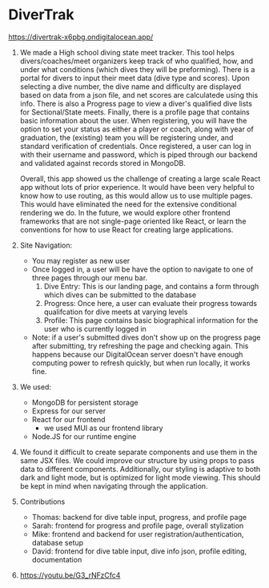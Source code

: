 # DiverTrak

https://divertrak-x6pbg.ondigitalocean.app/

1. We made a High school diving state meet tracker. This tool helps divers/coaches/meet organizers keep track of who qualified, how, and under what conditions (which dives they will be preforming). There is a portal for divers to input their meet data (dive type and scores). Upon selecting a dive number, the dive name and difficulty are displayed based on data from a json file, and net scores are calculatede using this info. There is also a Progress page to view a diver's qualified dive lists for Sectional/State meets. Finally, there is a profile page that contains basic information about the user.
When registering, you will have the option to set your status as either a player or coach, along with year of graduation, the (existing) team you will be registering under, and standard verification of credentials. Once registered, a user can log in with their username and password, which is piped through our backend and validated against records stored in MongoDB.

    Overall, this app showed us the challenge of creating a large scale React app without lots of prior experience. It would have been very helpful to know how to use routing, as this would allow us to use multiple pages. This would have eliminated the need for the extensive conditional rendering we do. In the future, we would explore other frontend frameworks that are not single-page oriented like React, or learn the conventions for how to use React for creating large applications.

2. Site Navigation:
    - You may register as new user 
    - Once logged in, a user will be have the option to navigate to one of three pages through our menu bar.
        1. Dive Entry: This is our landing page, and contains a form through which dives can be submitted to the database
        2. Progress: Once here, a user can evaluate their progress towards qualifcation for dive meets at varying levels
        3. Profile: This page contains basic biographical information for the user who is currently logged in
    - Note: if a user's submitted dives don't show up on the progress page after submitting, try refreshing the page and checking again. This happens because our DigitalOcean server doesn't have enough computing power to refresh quickly, but when run locally, it works fine.
3. We used:
    - MongoDB for persistent storage
    - Express for our server
    - React for our frontend
        - we used MUI as our frontend library
    - Node.JS for our runtime engine
4. We found it difficult to create separate components and use them in the same JSX files. We could improve our structure by using props to pass data to different components. Additionally, our styling is adaptive to both dark and light mode, but is optimized for light mode viewing. This should be kept in mind when navigating through the application.
5. Contributions
    - Thomas: backend for dive table input, progress, and profile page
    - Sarah: frontend for progress and profile page, overall stylization
    - Mike: frontend and backend for user registration/authentication, database setup
    - David: frontend for dive table input, dive info json, profile editing, documentation
6. https://youtu.be/G3_rNFzCfc4
